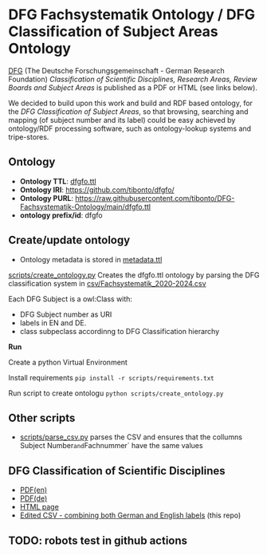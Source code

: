 # DFG Fachsystematik Ontology / DFG Classification of Subject Areas Ontology

[DFG](https://www.dfg.de/en) (The Deutsche Forschungsgemeinschaft - German Research Foundation) *Classification of Scientific Disciplines, Research Areas, Review Boards and Subject Areas* is published as a PDF or HTML (see links below). 

We decided to build upon this work and build and RDF based ontology, for the *DFG Classification of Subject Areas*, so that browsing, searching and mapping (of subject number and its label) could be easy achieved by ontology/RDF processing software, such as ontology-lookup systems and tripe-stores.



## Ontology 
* **Ontology TTL**: [dfgfo.ttl](./dfgfo.ttl)
* **Ontology IRI**: https://github.com/tibonto/dfgfo/
* **Ontology PURL**: <https://raw.githubusercontent.com/tibonto/DFG-Fachsystematik-Ontology/main/dfgfo.ttl>
* **ontology prefix/id**: dfgfo


## Create/update ontology 

* Ontology metadata is stored in [metadata.ttl](.metadata.ttl)

[scripts/create_ontology.py](./scripts/create_ontology.py) Creates the dfgfo.ttl ontology by parsing 
the DFG classification system in [csv/Fachsystematik_2020-2024.csv](./csv/Fachsystematik_2020-2024.csv)

Each DFG Subject is a owl:Class with:
* DFG Subject number as URI 
* labels in EN and DE.
* class subpeclass accordinng to DFG Classification hierarchy 

**Run**

Create a python Virtual Environment

Install requirements `pip install -r scripts/requirements.txt`

Run script to create ontologu `python scripts/create_ontology.py`

## Other scripts

* [scripts/parse_csv.py](./scripts/parse_csv.py) parses the CSV and ensures that the collumns ` `Subject Number` and `Fachnummer` have the same values


## DFG Classification of Scientific Disciplines 

* [PDF(en)](https://www.dfg.de/download/pdf/dfg_im_profil/gremien/fachkollegien/amtsperiode_2020_2024/fachsystematik_2020-2024_en_grafik.pdf)
* [PDF(de)](https://www.dfg.de/download/pdf/dfg_im_profil/gremien/fachkollegien/amtsperiode_2020_2024/fachsystematik_2020-2024_de_grafik.pdf)
* [HTML page](https://www.dfg.de/en/dfg_profile/statutory_bodies/review_boards/subject_areas/index.jsp)
* [Edited CSV - combining both German and English labels](./csv/Fachsystematik_2020-2024.csv) (this repo)


## TODO: robots test in github actions
